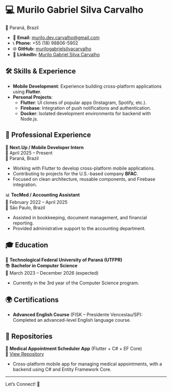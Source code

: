 # 💻 Murilo Gabriel Silva Carvalho

📍 Paraná, Brazil  

- 📧 **Email:** [murilo.dev.carvalho@gmail.com](mailto:murilo.dev.carvalho@gmail.com)  
- 📞 **Phone:** +55 (18) 98806-5902  
- 🌐 **GitHub:** [murilogabrielsilvacarvalho](https://github.com/murilove0)  
- 🔗 **LinkedIn:** [Murilo Gabriel Silva Carvalho](https://www.linkedin.com/in/murilo-gabriel-silva-carvalho-12b9b9303/)

## 🛠️ Skills & Experience

- **Mobile Development**: Experience building cross-platform applications using **Flutter**.
- **Personal Projects**:
  - **Flutter**: UI clones of popular apps (Instagram, Spotify, etc.).
  - **Firebase**: Integration of push notifications and authentication.
  - **Docker**: Isolated development environments for backend with Node.js.

## 💼 Professional Experience

🚀 **Next.Up / Mobile Developer Intern**  
📅 April 2025 – Present  
📍 Paraná, Brazil  
- Working with Flutter to develop cross-platform mobile applications.
- Contributing to projects for the U.S.-based company **BFAC**.
- Focused on clean architecture, reusable components, and Firebase integration.

📊 **TecMed / Accounting Assistant**  
📅 February 2022 – April 2025  
📍 São Paulo, Brazil  
- Assisted in bookkeeping, document management, and financial reporting.
- Provided administrative support to the accounting department.

## 🎓 Education

🏫 **Technological Federal University of Paraná (UTFPR)**  
📚 **Bachelor in Computer Science**  
📅 March 2023 – December 2026 (expected)  

- Currently in the 3rd year of the Computer Science program.

## 🌍 Certifications

- **Advanced English Course** (FISK – Presidente Venceslau/SP): Completed an advanced-level English language course.

## 📂 Repositories

📱 **Medical Appointment Scheduler App** (Flutter + C# + EF Core)  
🔗 [View Repository](https://github.com/murilove0/Projeto_Flutter)  
- Cross-platform mobile app for managing medical appointments, with a backend using C# and Entity Framework Core.

---

Let’s Connect! 🚀
